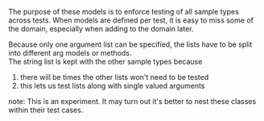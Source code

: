 The purpose of these models is to enforce testing of all sample types across tests.
When models are defined per test, it is easy to miss some of the domain, especially when adding to the domain later.

Because only one argument list can be specified, the lists have to be split into different arg models or methods.  
The string list is kept with the other sample types because
1. there will be times the other lists won't need to be tested 
1. this lets us test lists along with single valued arguments

note: This is an experiment.  It may turn out it's better to nest these classes within their test cases.
